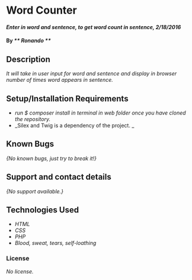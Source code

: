# Word Counter
#### _Enter in word and sentence, to get word count in sentence, 2/18/2016_

#### By _** Ronando **_

## Description

_It will take in user input for word and sentence and display in browser number of times word appears in sentence._

## Setup/Installation Requirements

* _run $ composer install in terminal in web folder once you have cloned the repository._
* _Silex and Twig is a dependency of the project. _

## Known Bugs

_{No known bugs, just try to break it!}_

## Support and contact details

_{No support available.}_

## Technologies Used

* _HTML_
* _CSS_
* _PHP_
* _Blood, sweat, tears, self-loathing_

### License

*No license.*
